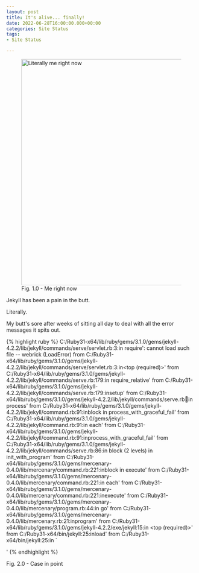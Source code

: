 ```yaml
---
layout: post
title: It's alive... finally!
date: 2022-06-28T16:00:00.000+00:00
categories: Site Status
tags:
- Site Status

---
```

<figure> <img src="https://cdn.discordapp.com/attachments/993410728088305734/993757362487828550/unknown.png" alt="Literally me right now" style="width:600px;"> <figcaption>Fig. 1.0 - Me right now</figcaption> </figure>

Jekyll has been a pain in the butt.

Literally.

My butt's sore after weeks of sitting all day to deal with all the error messages it spits out.

{% highlight ruby %}
C:/Ruby31-x64/lib/ruby/gems/3.1.0/gems/jekyll-4.2.2/lib/jekyll/commands/serve/servlet.rb:3:in require': cannot load such file -- webrick (LoadError) from C:/Ruby31-x64/lib/ruby/gems/3.1.0/gems/jekyll-4.2.2/lib/jekyll/commands/serve/servlet.rb:3:in<top (required)>'
from C:/Ruby31-x64/lib/ruby/gems/3.1.0/gems/jekyll-4.2.2/lib/jekyll/commands/serve.rb:179:in require_relative' from C:/Ruby31-x64/lib/ruby/gems/3.1.0/gems/jekyll-4.2.2/lib/jekyll/commands/serve.rb:179:insetup'
from C:/Ruby31-x64/lib/ruby/gems/3.1.0/gems/jekyll-4.2.2/lib/jekyll/commands/serve.rb:100:in process' from C:/Ruby31-x64/lib/ruby/gems/3.1.0/gems/jekyll-4.2.2/lib/jekyll/command.rb:91:inblock in process_with_graceful_fail'
from C:/Ruby31-x64/lib/ruby/gems/3.1.0/gems/jekyll-4.2.2/lib/jekyll/command.rb:91:in each' from C:/Ruby31-x64/lib/ruby/gems/3.1.0/gems/jekyll-4.2.2/lib/jekyll/command.rb:91:inprocess_with_graceful_fail'
from C:/Ruby31-x64/lib/ruby/gems/3.1.0/gems/jekyll-4.2.2/lib/jekyll/commands/serve.rb:86:in block (2 levels) in init_with_program' from C:/Ruby31-x64/lib/ruby/gems/3.1.0/gems/mercenary-0.4.0/lib/mercenary/command.rb:221:inblock in execute'
from C:/Ruby31-x64/lib/ruby/gems/3.1.0/gems/mercenary-0.4.0/lib/mercenary/command.rb:221:in each' from C:/Ruby31-x64/lib/ruby/gems/3.1.0/gems/mercenary-0.4.0/lib/mercenary/command.rb:221:inexecute'
from C:/Ruby31-x64/lib/ruby/gems/3.1.0/gems/mercenary-0.4.0/lib/mercenary/program.rb:44:in go' from C:/Ruby31-x64/lib/ruby/gems/3.1.0/gems/mercenary-0.4.0/lib/mercenary.rb:21:inprogram'
from C:/Ruby31-x64/lib/ruby/gems/3.1.0/gems/jekyll-4.2.2/exe/jekyll:15:in <top (required)>' from C:/Ruby31-x64/bin/jekyll:25:inload'
from C:/Ruby31-x64/bin/jekyll:25:in \`<main>'
{% endhighlight %}

<figcaption>Fig. 2.0 - Case in point</figcaption>